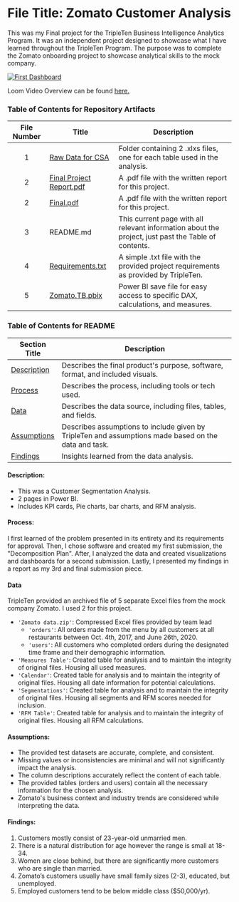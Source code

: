 # File Title: Zomato Customer Analysis

This was my Final project for the TripleTen Business Intelligence Analytics Program. It was an independent project designed to showcase what I have learned throughout the TripleTen Program. The purpose was to complete the Zomato onboarding project to showcase analytical skills to the mock company.

[<img src="https://github.com/Tiffany-Bergett/Data_projects_TripleTen/blob/main/Images/ZomatoProject.png" alt="First Dashboard">](https://www.loom.com/share/d29a87fb973846829433f6dcf9a91a5b?sid=add8ee32-42ac-48d2-9af6-049f9e8dac77)

Loom Video Overview can be found <a href='https://www.loom.com/share/d29a87fb973846829433f6dcf9a91a5b?sid=add8ee32-42ac-48d2-9af6-049f9e8dac77' target=_blank><u>here</u>. </a>

### Table of Contents for Repository Artifacts
| File Number | Title | Description |
| :-----------: | ----------- |----------- |
| 1 | [Raw Data for CSA](https://github.com/Tiffany-Bergett/Data_projects_TripleTen/tree/main/Zomato/Raw%20Data%20for%20CSA) | Folder containing 2 .xlxs files, one for each table used in the analysis. |
| 2 | [Final Project Report.pdf](https://github.com/Tiffany-Bergett/Data_projects_TripleTen/blob/main/Zomato/Final%20Project%20Report.pdf) | A .pdf file with the written report for this project. |
| 2 | [Final.pdf](https://github.com/Tiffany-Bergett/Data_projects_TripleTen/blob/main/Zomato/Final.pdf) | A .pdf file with the written report for this project. |
| 3 | README.md | This current page with all relevant information about the project, just past the Table of contents. |
| 4 | [Requirements.txt](https://github.com/Tiffany-Bergett/Data_projects_TripleTen/blob/main/Zomato/Requirements.txt) | A simple .txt file with the provided project requirements as provided by TripleTen. |
| 5 | [Zomato.TB.pbix](https://github.com/Tiffany-Bergett/Data_projects_TripleTen/blob/main/Zomato/Zomato.TB.pbix) | Power BI save file for easy access to specific DAX, calculations, and measures. |

### Table of Contents for README
| Section Title | Description |
| ----------- |----------- |
| [Description](https://github.com/Tiffany-Bergett/Data_projects_TripleTen/tree/main/Zomato#description) | Describes the final product's purpose, software, format, and included visuals. |
| [Process](https://github.com/Tiffany-Bergett/Data_projects_TripleTen/tree/main/Zomato#process) | Describes the process, including tools or tech used. |
| [Data](https://github.com/Tiffany-Bergett/Data_projects_TripleTen/tree/main/Zomato#data) | Describes the data source, including files, tables, and fields. |
| [Assumptions](https://github.com/Tiffany-Bergett/Data_projects_TripleTen/tree/main/Zomato#assumptions) | Describes assumptions to include given by TripleTen and assumptions made based on the data and task. |
| [Findings](https://github.com/Tiffany-Bergett/Data_projects_TripleTen/tree/main/Zomato#findings) | Insights learned from the data analysis. |

#### Description:
- This was a Customer Segmentation Analysis.
- 2 pages in Power BI.
- Includes KPI cards, Pie charts, bar charts, and RFM analysis.

#### Process:
I first learned of the problem presented in its entirety and its requirements for approval.
Then, I chose software and created my first submission, the "Decomposition Plan".
After, I analyzed the data and created visualizations and dashboards for a second submission.
Lastly, I presented my findings in a report as my 3rd and final submission piece.

#### Data
TripleTen provided an archived file of 5 separate Excel files from the mock company Zomato. I used 2 for this project.
- `'Zomato data.zip'`: Compressed Excel files provided by team lead
    - `'orders'`: All orders made from the menu by all customers at all restaurants between Oct. 4th, 2017, and June 26th, 2020.
    - `'users'`: All customers who completed orders during the designated time frame and their demographic information.
- `'Measures Table'`: Created table for analysis and to maintain the integrity of original files. Housing all used measures.
- `'Calendar'`: Created table for analysis and to maintain the integrity of original files. Housing all date information for potential calculations.
- `'Segmentations'`: Created table for analysis and to maintain the integrity of original files. Housing all segments and RFM scores needed for inclusion.
- `'RFM Table'`: Created table for analysis and to maintain the integrity of original files. Housing all RFM calculations.

#### Assumptions:
- The provided test datasets are accurate, complete, and consistent.
- Missing values or inconsistencies are minimal and will not significantly impact the analysis.
- The column descriptions accurately reflect the content of each table.
- The provided tables (orders and users) contain all the necessary information for the chosen analysis.
- Zomato's business context and industry trends are considered while interpreting the data.

#### Findings:
1. Customers mostly consist of 23-year-old unmarried men.
2. There is a natural distribution for age however the range is small at 18-34.
3. Women are close behind, but there are significantly more customers who are single than married.
4. Zomato’s customers usually have small family sizes (2-3), educated, but unemployed.
5. Employed customers tend to be below middle class ($50,000/yr).


